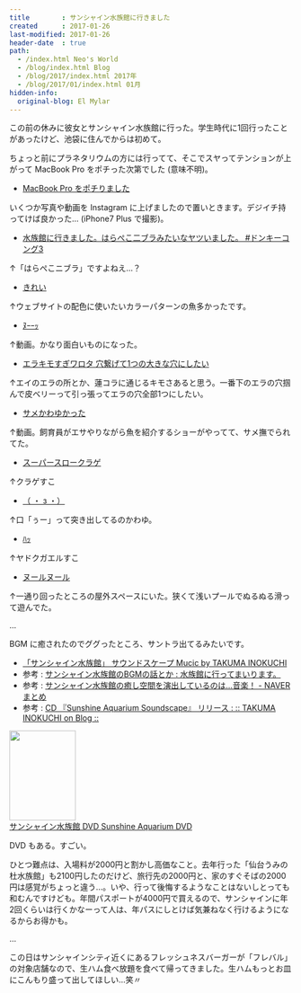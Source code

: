 ```yaml
---
title        : サンシャイン水族館に行きました
created      : 2017-01-26
last-modified: 2017-01-26
header-date  : true
path:
  - /index.html Neo's World
  - /blog/index.html Blog
  - /blog/2017/index.html 2017年
  - /blog/2017/01/index.html 01月
hidden-info:
  original-blog: El Mylar
---
```


この前の休みに彼女とサンシャイン水族館に行った。学生時代に1回行ったことがあったけど、池袋に住んでからは初めて。

ちょっと前にプラネタリウムの方には行ってて、そこでスヤってテンションが上がって MacBook Pro をポチった次第でした (意味不明)。

- [MacBook Pro をポチりました](/blog/2016/05/01-01.html)

いくつか写真や動画を Instagram に上げましたので置いときます。デジイチ持ってけば良かった… (iPhone7 Plus で撮影)。

- [水族館に行きました。はらぺこ二ブラみたいなヤツいました。 #ドンキーコング3](https://www.instagram.com/p/BPnAWWfggMX/)

↑「はらぺこニブラ」ですよねえ…？

- [きれい](https://www.instagram.com/p/BPnAdgvga9K/)

↑ウェブサイトの配色に使いたいカラーパターンの魚多かったです。

- [ﾇｰｰｯ](https://www.instagram.com/p/BPnAyx_gVEl/)

↑動画。かなり面白いものになった。

- [エラキモすぎワロタ 穴繋げて1つの大きな穴にしたい](https://www.instagram.com/p/BPnA_ewg2CZ/)

↑エイのエラの所とか、蓮コラに通じるキモさあると思う。一番下のエラの穴掴んで皮ベリーって引っ張ってエラの穴全部1つにしたい。

- [サメかわゆかった](https://www.instagram.com/p/BPnBOqXAdgC/)

↑動画。飼育員がエサやりながら魚を紹介するショーがやってて、サメ撫でられてた。

- [スーパースロークラゲ](https://www.instagram.com/p/BPnBsvQAohd/)

↑クラゲすこ

- [（ ・ з ・）](https://www.instagram.com/p/BPnB27Lg8mz/)

↑口「ぅー」って突き出してるのかわゆ。

- [ﾊｯ](https://www.instagram.com/p/BPnCIa3ABUz/)

↑ヤドクガエルすこ

- [ヌールヌール](https://www.instagram.com/p/BPnCRgGArZi/)

↑一通り回ったところの屋外スペースにいた。狭くて浅いプールでぬるぬる滑って遊んでた。

…

BGM に癒されたのでググったところ、サントラ出てるみたいです。

- [「サンシャイン水族館」 サウンドスケープ Mucic by TAKUMA INOKUCHI](https://youtube.com/watch?v=bNpVB6ZbPjU)
- 参考 : [サンシャイン水族館のBGMの話とか : 水族館に行ってまいります。](http://blog.livedoor.jp/pokomenchi0929/archives/51809835.html)
- 参考 : [サンシャイン水族館の癒し空間を演出しているのは…音楽！ - NAVER まとめ](https://matome.naver.jp/odai/2145938811683611201)
- 参考 : [CD 『Sunshine Aquarium Soundscape』 リリース : :: TAKUMA INOKUCHI on Blog ::](http://inosis.exblog.jp/18248025/)

<div class="ad-amazon">
  <div class="ad-amazon-image">
    <a href="https://www.amazon.co.jp/dp/B00DVZ9YPI?tag=neos21-22&amp;linkCode=osi&amp;th=1&amp;psc=1">
      <img src="https://m.media-amazon.com/images/I/51skiXZwmVL._SL160_.jpg" width="118" height="160">
    </a>
  </div>
  <div class="ad-amazon-info">
    <div class="ad-amazon-title">
      <a href="https://www.amazon.co.jp/dp/B00DVZ9YPI?tag=neos21-22&amp;linkCode=osi&amp;th=1&amp;psc=1">サンシャイン水族館 DVD Sunshine Aquarium DVD</a>
    </div>
  </div>
</div>

DVD もある。すごい。

ひとつ難点は、入場料が2000円と割かし高価なこと。去年行った「仙台うみの杜水族館」も2100円したのだけど、旅行先の2000円と、家のすぐそばの2000円は感覚がちょっと違う…。いや、行って後悔するようなことはないしとっても和むんですけども。年間パスポートが4000円で買えるので、サンシャインに年2回くらいは行くかなーって人は、年パスにしとけば気兼ねなく行けるようになるからお得かも。

…

この日はサンシャインシティ近くにあるフレッシュネスバーガーが「フレバル」の対象店舗なので、生ハム食べ放題を食べて帰ってきました。生ハムもっとお皿にこんもり盛って出してほしい…笑〃
